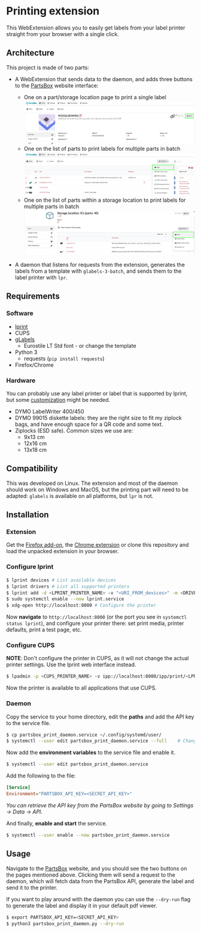 # Printing extension
This WebExtension allows you to easily get labels from your label printer
straight from your browser with a single click.

## Architecture
This project is made of two parts:
- A WebExtension that sends data to the daemon, and adds three buttons to the
  [PartsBox](https://partsbox.com) website interface:
	- One on a part/storage location page to print a single label
		![Print single label](./images/print_single_button.png)
	- One on the list of parts to print labels for multiple parts in batch
		![Print selected labels](./images/print_selected_button.png)
	- One on the list of parts within a storage location to print labels for
	  multiple parts in batch
		![Print selected labels](./images/print_location_selected_button.png)

- A daemon that listens for requests from the extension, generates the labels
  from a template with `glabels-3-batch`, and sends them to the label printer
  with `lpr`.

## Requirements
### Software
- [lprint](https://www.msweet.org/lprint/lprint.html)
- CUPS
- [gLabels](https://help.gnome.org/users/glabels/stable/)
	- Eurostile LT Std font - or change the template
- Python 3
	- requests (`pip install requests`)
- Firefox/Chrome


### Hardware
You can probably use any label printer or label that is supported by lprint,
but some [customization](https://github.com/michaelrsweet/lprint/pull/152)
might be needed.

- DYMO LabelWriter 400/450
- DYMO 99015 diskette labels: they are the right size to fit my ziplock bags,
and have enough space for a QR code and some text.
- Ziplocks (ESD safe). Common sizes we use are:
	- 9x13 cm
	- 12x16 cm
	- 13x18 cm

## Compatibility
This was developed on Linux. The extension and most of the daemon should work
on Windows and MacOS, but the printing part will need to be adapted: `glabels`
is available on all platforms, but `lpr` is not.

## Installation
### Extension
Get the
[Firefox add-on](https://addons.mozilla.org/en-US/firefox/addon/partsbox-print/),
the [Chrome extension](https://chrome.google.com/webstore/detail/kdgkmaimjhjphiecnoneiecdgpddhdbp)
or clone this repository and load the unpacked extension in your browser.

### Configure lprint
```bash
$ lprint devices # List available devices
$ lprint drivers # List all supported printers
$ lprint add -d <LPRINT_PRINTER_NAME> -v "<URI_FROM_devices>" -m <DRIVER_NAME>
$ sudo systemctl enable --now lprint.service
$ xdg-open http://localhost:8000 # Configure the printer
```

Now **navigate** to `http://localhost:8000` (or the port you see in
`systemctl status lprint`), and configure your printer there: set print media,
printer defaults, print a test page, etc.

### Configure CUPS
**NOTE**: Don't configure the printer in CUPS, as it will not change the
actual printer settings. Use the lprint web interface instead.
```bash
$ lpadmin -p <CUPS_PRINTER_NAME> -v ipp://localhost:8000/ipp/print/<LPRINT_PRINTER_NAME> -m everywhere
```
Now the printer is available to all applications that use CUPS.

### Daemon
Copy the service to your home directory, edit the **paths** and add the API key to
the service file.
```bash
$ cp partsbox_print_daemon.service ~/.config/systemd/user/
$ systemctl --user edit partsbox_print_daemon.service --full	# Change the paths to the daemon accordingly
```

Now add the **environment variables** to the service file and enable it.
```bash
$ systemctl --user edit partsbox_print_daemon.service
```

Add the following to the file:
```ini
[Service]
Environment="PARTSBOX_API_KEY=<SECRET_API_KEY>"
```
*You can retrieve the API key from the PartsBox website by going to Settings ->
Data -> API.*

And finally, **enable and start** the service.
```bash
$ systemctl --user enable --now partsbox_print_daemon.service
```

## Usage
Navigate to the [PartsBox](https://partsbox.com) website, and you should see
the two buttons on the pages mentioned above. Clicking them will send a request
to the daemon, which will fetch data from the PartsBox API, generate the label
and send it to the printer.

If you want to play around with the daemon you can use the `--dry-run` flag to
generate the label and display it in your default pdf viewer.

```bash
$ export PARTSBOX_API_KEY=<SECRET_API_KEY>
$ python3 partsbox_print_daemon.py --dry-run
```
